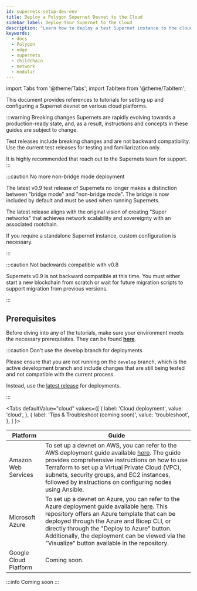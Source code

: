 ```yaml
---
id: supernets-setup-dev-env
title: Deploy a Polygon Supernet Devnet to the Cloud
sidebar_label: Deploy Your Supernet to the Cloud
description: "Learn how to deploy a test Supernet instance to the cloud."
keywords:
  - docs
  - Polygon
  - edge
  - supernets
  - childchain
  - network
  - modular
---
```


import Tabs from '@theme/Tabs';
import TabItem from '@theme/TabItem';

This document provides references to tutorials for setting up and configuring a Supernet devnet on various cloud platforms.

:::warning Breaking changes
Supernets are rapidly evolving towards a production-ready state, and, as a result, instructions and concepts in these guides are subject to change.

Test releases include breaking changes and are not backward compatibility. Use the current test releases for testing and familiarization only.

It is highly recommended that reach out to the Supernets team for support.
:::

:::caution No more non-bridge mode deployment

The latest v0.9 test release of Supernets no longer makes a distinction between "bridge mode" and "non-bridge mode". The bridge is now included by default and must be used when running Supernets.

The latest release aligns with the original vision of creating "Super networks" that achieves network scalability and sovereignty with an associated rootchain.

If you require a standalone Supernet instance, custom configuration is necessary.

:::

:::caution Not backwards compatible with v0.8

Supernets v0.9 is not backward compatible at this time. You must either start a new blockchain from scratch or wait for future migration scripts to support migration from previous versions.

:::

## Prerequisites

Before diving into any of the tutorials, make sure your environment meets the necessary prerequisites. They can be found **[<ins>here</ins>](/docs/supernets/operate/system.md)**.

:::caution Don't use the develop branch for deployments

Please ensure that you are not running on the `develop` branch, which is the active development branch and include changes that are still being tested and not compatible with the current process.

Instead, use the [<ins>latest release</ins>](/docs/supernets/operate/install.md) for deployments.

:::

<!-- ===================================================================================================================== -->
<!-- ===================================================================================================================== -->
<!-- ===================================================== GUIDE TABS ==================================================== -->
<!-- ===================================================================================================================== -->
<!-- ===================================================================================================================== -->

<Tabs
defaultValue="cloud"
values={[
{ label: 'Cloud deployment', value: 'cloud', },
{ label: 'Tips & Troubleshoot (coming soon)', value: 'troubleshoot', },
]
}>

<!-- ===================================================================================================================== -->
<!-- ==================================================== AWS GUIDE ====================================================== -->
<!-- ===================================================================================================================== -->

<TabItem value="cloud">

| Platform | Guide |
| --- | --- |
| Amazon Web Services | To set up a devnet on AWS, you can refer to the AWS deployment guide available [<ins>here</ins>](https://github.com/maticnetwork/terraform-polygon-supernets). The guide provides comprehensive instructions on how to use Terraform to set up a Virtual Private Cloud (VPC), subnets, security groups, and EC2 instances, followed by instructions on configuring nodes using Ansible. |
| Microsoft Azure | To set up a devnet on Azure, you can refer to the Azure deployment guide available [<ins>here</ins>](https://github.com/caleteeter/polygon-azure). This repository offers an Azure template that can be deployed through the Azure and Bicep CLI, or directly through the "Deploy to Azure" button. Additionally, the deployment can be viewed via the "Visualize" button available in the repository. |
| Google Cloud Platform | Coming soon. |

</TabItem>
<TabItem value="troubleshoot">

:::info Coming soon
:::

</TabItem>
</Tabs>
